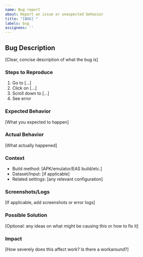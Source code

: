 ```yaml
---
name: Bug report
about: Report an issue or unexpected behavior
title: "[BUG] "
labels: bug
assignees: ''
---
```


## Bug Description
[Clear, concise description of what the bug is]

### Steps to Reproduce
1. Go to [...]
2. Click on [...]
3. Scroll down to [...]
4. See error

### Expected Behavior
[What you expected to happen]

### Actual Behavior
[What actually happened]

### Context
- Build method: [APK/emulator/EAS build/etc.]
- Dataset/Input: [if applicable]
- Related settings: [any relevant configuration]

### Screenshots/Logs
[If applicable, add screenshots or error logs]

### Possible Solution
[Optional: any ideas on what might be causing this or how to fix it]

### Impact
[How severely does this affect work? Is there a workaround?]
